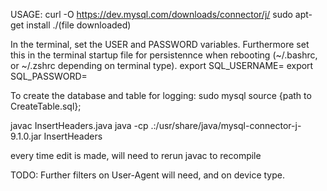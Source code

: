 USAGE:
curl -O https://dev.mysql.com/downloads/connector/j/
sudo apt-get install ./(file downloaded)

In the terminal, set the USER and PASSWORD variables. Furthermore set this in the terminal startup file for persistennce when rebooting (~/.bashrc, or ~/.zshrc depending on terminal type).
export SQL_USERNAME=<USER>
export SQL_PASSWORD=<PASS>

To create the database and table for logging:
sudo mysql
source {path to CreateTable.sql};

javac InsertHeaders.java
java -cp .:/usr/share/java/mysql-connector-j-9.1.0.jar InsertHeaders

every time edit is made, will need to rerun javac to recompile




TODO:
Further filters on User-Agent will need, and on device type.